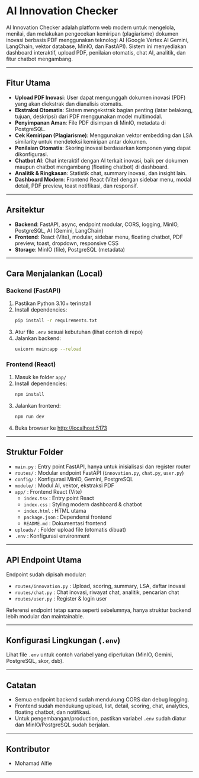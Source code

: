 # AI Innovation Checker

AI Innovation Checker adalah platform web modern untuk mengelola, menilai, dan melakukan pengecekan kemiripan (plagiarisme) dokumen inovasi berbasis PDF menggunakan teknologi AI (Google Vertex AI Gemini, LangChain, vektor database, MinIO, dan FastAPI). Sistem ini menyediakan dashboard interaktif, upload PDF, penilaian otomatis, chat AI, analitik, dan fitur chatbot mengambang.

---

## Fitur Utama
- **Upload PDF Inovasi**: User dapat mengunggah dokumen inovasi (PDF) yang akan diekstrak dan dianalisis otomatis.
- **Ekstraksi Otomatis**: Sistem mengekstrak bagian penting (latar belakang, tujuan, deskripsi) dari PDF menggunakan model multimodal.
- **Penyimpanan Aman**: File PDF disimpan di MinIO, metadata di PostgreSQL.
- **Cek Kemiripan (Plagiarisme)**: Menggunakan vektor embedding dan LSA similarity untuk mendeteksi kemiripan antar dokumen.
- **Penilaian Otomatis**: Skoring inovasi berdasarkan komponen yang dapat dikonfigurasi.
- **Chatbot AI**: Chat interaktif dengan AI terkait inovasi, baik per dokumen maupun chatbot mengambang (floating chatbot) di dashboard.
- **Analitik & Ringkasan**: Statistik chat, summary inovasi, dan insight lain.
- **Dashboard Modern**: Frontend React (Vite) dengan sidebar menu, modal detail, PDF preview, toast notifikasi, dan responsif.

---

## Arsitektur
- **Backend**: FastAPI, async, endpoint modular, CORS, logging, MinIO, PostgreSQL, AI (Gemini, LangChain)
- **Frontend**: React (Vite), modular, sidebar menu, floating chatbot, PDF preview, toast, dropdown, responsive CSS
- **Storage**: MinIO (file), PostgreSQL (metadata)

---

## Cara Menjalankan (Local)

### Backend (FastAPI)
1. Pastikan Python 3.10+ terinstall
2. Install dependencies:
   ```bash
   pip install -r requirements.txt
   ```
3. Atur file `.env` sesuai kebutuhan (lihat contoh di repo)
4. Jalankan backend:
   ```bash
   uvicorn main:app --reload
   ```

### Frontend (React)
1. Masuk ke folder `app/`
2. Install dependencies:
   ```bash
   npm install
   ```
3. Jalankan frontend:
   ```bash
   npm run dev
   ```
4. Buka browser ke [http://localhost:5173](http://localhost:5173)

---

## Struktur Folder

- `main.py`            : Entry point FastAPI, hanya untuk inisialisasi dan register router
- `routes/`            : Modular endpoint FastAPI (`innovation.py`, `chat.py`, `user.py`)
- `config/`            : Konfigurasi MinIO, Gemini, PostgreSQL
- `module/`            : Modul AI, vektor, ekstraksi PDF
- `app/`               : Frontend React (Vite)
    - `index.tsx`      : Entry point React
    - `index.css`      : Styling modern dashboard & chatbot
    - `index.html`     : HTML utama
    - `package.json`   : Dependensi frontend
    - `README.md`      : Dokumentasi frontend
- `uploads/`           : Folder upload file (otomatis dibuat)
- `.env`               : Konfigurasi environment

---

## API Endpoint Utama

Endpoint sudah dipisah modular:
- `routes/innovation.py` : Upload, scoring, summary, LSA, daftar inovasi
- `routes/chat.py`       : Chat inovasi, riwayat chat, analitik, pencarian chat
- `routes/user.py`       : Register & login user

Referensi endpoint tetap sama seperti sebelumnya, hanya struktur backend lebih modular dan maintainable.

---

## Konfigurasi Lingkungan (`.env`)
Lihat file `.env` untuk contoh variabel yang diperlukan (MinIO, Gemini, PostgreSQL, skor, dsb).

---

## Catatan
- Semua endpoint backend sudah mendukung CORS dan debug logging.
- Frontend sudah mendukung upload, list, detail, scoring, chat, analytics, floating chatbot, dan notifikasi.
- Untuk pengembangan/production, pastikan variabel `.env` sudah diatur dan MinIO/PostgreSQL sudah berjalan.

---

## Kontributor
- Mohamad Alfie

---

